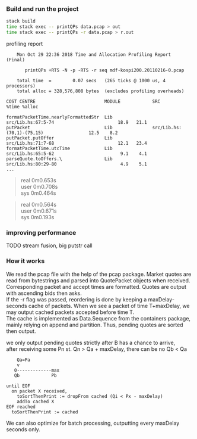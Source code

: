 ### Build and run the project

```sh
stack build
time stack exec -- printQPs data.pcap > out
time stack exec -- printQPs -r data.pcap > r.out
```

profiling report
```
	Mon Oct 29 22:36 2018 Time and Allocation Profiling Report  (Final)

	   printQPs +RTS -N -p -RTS -r seq mdf-kospi200.20110216-0.pcap

	total time  =        0.07 secs   (265 ticks @ 1000 us, 4 processors)
	total alloc = 328,576,808 bytes  (excludes profiling overheads)

COST CENTRE                          MODULE            SRC                                      %time %alloc

formatPacketTime.nearlyFormattedStr  Lib               src/Lib.hs:67:5-74                        18.9   21.1
putPacket                            Lib               src/Lib.hs:(70,1)-(75,15)                 12.5    8.2
putPacket.putOffer                   Lib               src/Lib.hs:71:7-68                        12.1   23.4
formatPacketTime.utcTime             Lib               src/Lib.hs:65:5-62                         9.1    4.1
parseQuote.toOffers.\                Lib               src/Lib.hs:80:29-80                        4.9    5.1
...
```

> real    0m0.653s<br>
> user    0m0.708s<br>
> sys     0m0.464s<br>

> real    0m0.564s<br>
> user    0m0.671s<br>
> sys     0m0.193s<br>
 
### improving performance
TODO stream fusion, big putstr call

### How it works

We read the pcap file with the help of the pcap package. Market quotes are read from bytestrings
and parsed into QuotePacket objects when received. Corresponding packet and accept times are
formatted. Quotes are output with ascending bids then asks.<br>
If the -r flag was passed, reordering is done by keeping a maxDelay-seconds cache
of packets. When we see a packet of time T+maxDelay, we may output cached packets accepted
before time T.<br>
The cache is implemented as Data.Sequence from the containers package, mainly
relying on append and partition. Thus, pending quotes are sorted then output.



we only output pending quotes strictly after B has a chance to arrive,<br>
after receiving some Pn st. Qn > Qa + maxDelay, there can be no Qb < Qa<br>

```ascii
    Qa=Pa
    v
   0-------------max
   Qb            Pb
```

```pseudocode
until EOF
  on packet X received,
    toSortThenPrint := dropFrom cached (Qi < Px - maxDelay)
    addTo cached X
EOF reached
  toSortThenPrint := cached
```
We can also optimize for batch processing, outputting every maxDelay seconds only.
